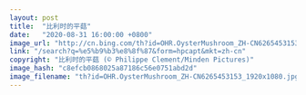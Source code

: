 ```yaml
---
layout: post
title:  "比利时的平菇"
date:   "2020-08-31 16:00:00 +0800"
image_url: "http://cn.bing.com/th?id=OHR.OysterMushroom_ZH-CN6265453153_1920x1080.jpg&rf=LaDigue_1920x1080.jpg&pid=hp"
link: "/search?q=%e5%b9%b3%e8%8f%87&form=hpcapt&mkt=zh-cn"
copyright: "比利时的平菇 (© Philippe Clement/Minden Pictures)"
image_hash: "c8efcb0868025a87186c56e0751abd2d"
image_filename: "th?id=OHR.OysterMushroom_ZH-CN6265453153_1920x1080.jpg&rf=LaDigue_1920x1080.jpg&pid=hp"
---
```

